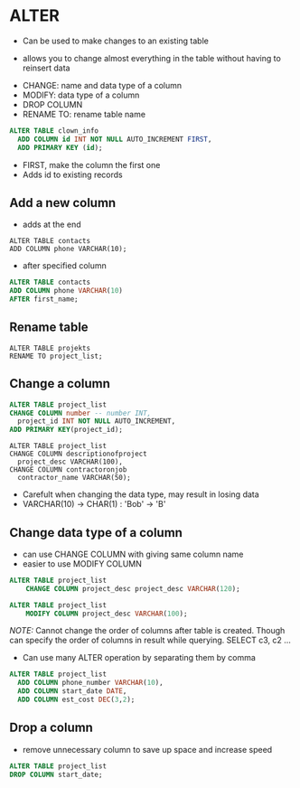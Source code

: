 # ALTER

- Can be used to make changes to an existing table

- allows you to change almost everything in the table without having to reinsert data

* CHANGE: name and data type of a column
* MODIFY: data type of a column
* DROP COLUMN
* RENAME TO: rename table name

```sql
ALTER TABLE clown_info
  ADD COLUMN id INT NOT NULL AUTO_INCREMENT FIRST,
  ADD PRIMARY KEY (id);
```

- FIRST, make the column the first one
- Adds id to existing records

## Add a new column

- adds at the end

```shell
ALTER TABLE contacts
ADD COLUMN phone VARCHAR(10);
```

- after specified column

```sql
ALTER TABLE contacts
ADD COLUMN phone VARCHAR(10)
AFTER first_name;
```

## Rename table

```shell
ALTER TABLE projekts
RENAME TO project_list;
```

## Change a column

```sql
ALTER TABLE project_list
CHANGE COLUMN number -- number INT,
  project_id INT NOT NULL AUTO_INCREMENT,
ADD PRIMARY KEY(project_id);
```

```shell
ALTER TABLE project_list
CHANGE COLUMN descriptionofproject
  project_desc VARCHAR(100),
CHANGE COLUMN contractoronjob
  contractor_name VARCHAR(50);
```

- Carefult when changing the data type, may result in losing data
- VARCHAR(10) -> CHAR(1) : 'Bob' -> 'B'

## Change data type of a column

- can use CHANGE COLUMN with giving same column name
- easier to use MODIFY COLUMN

```sql
ALTER TABLE project_list
    CHANGE COLUMN project_desc project_desc VARCHAR(120);

ALTER TABLE project_list
    MODIFY COLUMN project_desc VARCHAR(100);
```

*NOTE:* Cannot change the order of columns after table is created. Though can
specify the order of columns in result while querying. SELECT c3, c2 ...

- Can use many ALTER operation by separating them by comma

```sql
ALTER TABLE project_list
  ADD COLUMN phone_number VARCHAR(10),
  ADD COLUMN start_date DATE,
  ADD COLUMN est_cost DEC(3,2);
```

## Drop a column

- remove unnecessary column to save up space and increase speed

```sql
ALTER TABLE project_list
DROP COLUMN start_date;
```

